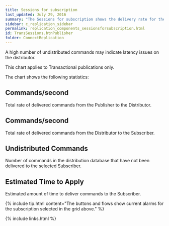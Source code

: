 ```yaml
---
title: Sessions for subscription
last_updated: July 29, 2016
summary: "The Sessions for subscription shows the delivery rate for the selected subscription between the publisher and distributor, and the distributor and subscriber."
sidebar: c_replication_sidebar
permalink: replication_components_sessionsforsubscription.html
id: TransSessions.btnPublisher
folder: ConnectReplication
---
```


A high number of undistributed commands may indicate latency issues on the distributor.

This chart applies to Transactional publications only.

The chart shows the following statistics:

## Commands/second

Total rate of delivered commands from the Publisher to the Distributor.

## Commands/second

Total rate of delivered commands from the Distributor to the Subscriber.

## Undistributed Commands

Number of commands in the distribution database that have not been delivered to the selected Subscriber.

## Estimated Time to Apply

Estimated amount of time to deliver commands to the Subscriber.

{% include tip.html content="The buttons and flows show current alarms for the subscription selected in the grid above." %}

{% include links.html %}
